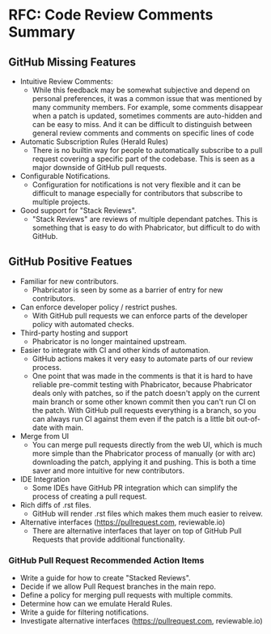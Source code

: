 # RFC: Code Review Comments Summary

## GitHub Missing Features

* Intuitive Review Comments:
  * While this feedback may be somewhat subjective and depend on personal preferences,
    it was a common issue that was mentioned by many community members.  For example,
    some comments disappear when a patch is updated, sometimes comments are auto-hidden
    and can be easy to miss.  And it can be difficult to distinguish between general
    review comments and comments on specific lines of code
* Automatic Subscription Rules (Herald Rules)
  * There is no builtin way for people to automatically subscribe to a pull request covering
    a specific part of the codebase.  This is seen as a major downside of GitHub pull requests.
* Configurable Notifications.
  * Configuration for notifications is not very flexible and it can be difficult to manage especially
     for contributors that subscribe to multiple projects.
* Good support for "Stack Reviews".
  * "Stack Reviews" are reviews of multiple dependant patches.  This is something that is easy to do
     with Phabricator, but difficult to do with GitHub.

## GitHub Positive Featues

* Familiar for new contributors.
  * Phabricator is seen by some as a barrier of entry for new contributors.
* Can enforce developer policy / restrict pushes.
  * With GitHub pull requests we can enforce parts of the developer policy with automated checks.
* Third-party hosting and support
  * Phabricator is no longer maintained upstream.
* Easier to integrate with CI and other kinds of automation.
  * GitHub actions makes it very easy to automate parts of our review process.
  * One point that was made in the comments is that it is hard to have reliable pre-commit testing with Phabricator,
    because Phabricator deals only with patches, so if the patch doesn't apply on the current main branch or some
    other known commit then you can't run CI on the patch.  With GitHub pull requests everything is a branch, so
    you can always run CI against them even if the patch is a little bit out-of-date with main.
* Merge from UI
  * You can merge pull requests directly from the web UI, which is much more simple than the Phabricator
    process of manually (or with arc) downloading the patch, applying it and pushing.  This is both a time
    saver and more intuitive for new contributors.
* IDE Integration
  * Some IDEs have GitHub PR integration which can simplify the process of creating a pull request.
* Rich diffs of .rst files.
  * GitHub will render .rst files which makes them much easier to reivew.
* Alternative interfaces  (https://pullrequest.com, reviewable.io)
  * There are alternative interfaces that layer on top of GitHub Pull Requests that provide additional
    functionality.

### GitHub Pull Request Recommended Action Items

* Write a guide for how to create "Stacked Reviews".
* Decide if we allow Pull Request branches in the main repo.
* Define a policy for merging pull requests with multiple commits.
* Determine how can we emulate Herald Rules.
* Write a guide for filtering notifications.
* Investigate alternative interfaces (https://pullrequest.com, reviewable.io)

